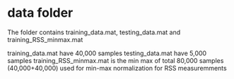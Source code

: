 # data folder
The folder contains training_data.mat, testing_data.mat and training_RSS_minmax.mat

training_data.mat have 40,000 samples
testing_data.mat have 5,000 samples
training_RSS_minmax.mat is the min max of total 80,000 samples (40,000+40,000) used for min-max normalization for RSS measuremments
